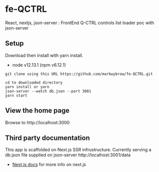 # fe-QCTRL
React, nextjs, json-server : FrontEnd Q-CTRL controls list loader poc with json-server


## Setup
Download then install with yarn install.

- node v12.13.1 (npm v6.12.1)

```
git clone using this URL https://github.com/markwybrow/fe-QCTRL.git

cd to downloaded directory
yarn install or yarn
json-server --watch db.json --port 3001
yarn start
```
## View the home page
Browse to http://localhost:3000

## Third party documentation
This app is scaffolded on Next.js SSR infrustructure. Currently serving a db.json file supplied on json-server
http://localhost:3001/data

- [Next.js docs](https://next.js.org/docs) for more info on next.js

